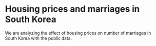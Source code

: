 # Housing prices and marriages in South Korea
We are analyzing the effect of housing prices on number of marriages in South Korea with the public data.

